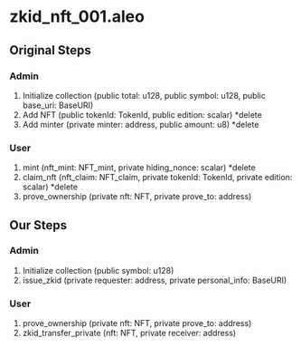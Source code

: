 # zkid_nft_001.aleo

## Original Steps
### Admin
1. Initialize collection (public total: u128, public symbol: u128, public base_uri: BaseURI)
2. Add NFT (public tokenId: TokenId, public edition: scalar) *delete
3. Add minter (private minter: address, public amount: u8) *delete

### User
1. mint (nft_mint: NFT_mint, private hiding_nonce: scalar) *delete 
2. claim_nft (nft_claim: NFT_claim, private tokenId: TokenId, private edition: scalar) *delete
3. prove_ownership (private nft: NFT, private prove_to: address)

## Our Steps
### Admin
1. Initialize collection (public symbol: u128)
2. issue_zkid (private requester: address, private personal_info: BaseURI)

### User
1. prove_ownership (private nft: NFT, private prove_to: address)
2. zkid_transfer_private (nft: NFT, private receiver: address)